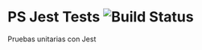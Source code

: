 # PS Jest Tests ![Build Status](https://api.travis-ci.com/JohnCod3/ps-jest-tests.svg?branch=main)

Pruebas unitarias con Jest
